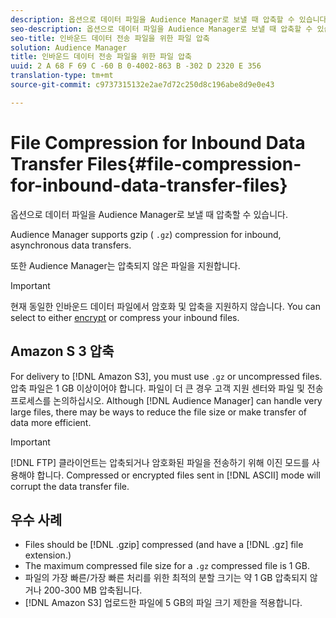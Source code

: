 ```yaml
---
description: 옵션으로 데이터 파일을 Audience Manager로 보낼 때 압축할 수 있습니다.
seo-description: 옵션으로 데이터 파일을 Audience Manager로 보낼 때 압축할 수 있습니다.
seo-title: 인바운드 데이터 전송 파일을 위한 파일 압축
solution: Audience Manager
title: 인바운드 데이터 전송 파일을 위한 파일 압축
uuid: 2 A 68 F 69 C -60 B 0-4002-863 B -302 D 2320 E 356
translation-type: tm+mt
source-git-commit: c9737315132e2ae7d72c250d8c196abe8d9e0e43

---
```



# File Compression for Inbound Data Transfer Files{#file-compression-for-inbound-data-transfer-files}

옵션으로 데이터 파일을 Audience Manager로 보낼 때 압축할 수 있습니다.

<!-- inbound-file-compression.xml -->

Audience Manager supports gzip ( `.gz`) compression for inbound, asynchronous data transfers.

또한 Audience Manager는 압축되지 않은 파일을 지원합니다.

>[!IMPORTANT]
>
>현재 동일한 인바운드 데이터 파일에서 암호화 및 압축을 지원하지 않습니다. You can select to either [encrypt](../../../integration/sending-audience-data/batch-data-transfer-explained/inbound-file-encryption.md) or compress your inbound files.

## Amazon S 3 압축

For delivery to [!DNL Amazon S3], you must use `.gz` or uncompressed files. 압축 파일은 1 GB 이상이어야 합니다. 파일이 더 큰 경우 고객 지원 센터와 파일 및 전송 프로세스를 논의하십시오. Although [!DNL Audience Manager] can handle very large files, there may be ways to reduce the file size or make transfer of data more efficient.

>[!IMPORTANT]
>
>[!DNL FTP] 클라이언트는 압축되거나 암호화된 파일을 전송하기 위해 이진 모드를 사용해야 합니다. Compressed or encrypted files sent in [!DNL ASCII] mode will corrupt the data transfer file.

## 우수 사례

* Files should be [!DNL .gzip] compressed (and have a [!DNL .gz] file extension.)
* The maximum compressed file size for a `.gz` compressed file is 1 GB.
* 파일의 가장 빠른/가장 빠른 처리를 위한 최적의 분할 크기는 약 1 GB 압축되지 않거나 200-300 MB 압축됩니다.
* [!DNL Amazon S3] 업로드한 파일에 5 GB의 파일 크기 제한을 적용합니다.